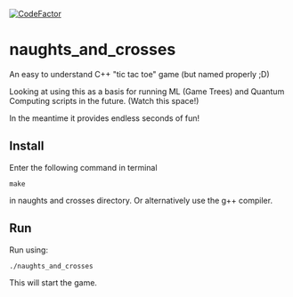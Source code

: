 [![CodeFactor](https://www.codefactor.io/repository/github/adamdadd/naughts_and_crosses/badge)](https://www.codefactor.io/repository/github/adamdadd/naughts_and_crosses)
# naughts_and_crosses
An easy to understand C++ "tic tac toe" game (but named properly ;D)

Looking at using this as a basis for running ML (Game Trees) and Quantum Computing scripts in the future. (Watch this space!)

In the meantime it provides endless seconds of fun!

## Install
Enter the following command in terminal
```
make
```
in naughts and crosses directory. Or alternatively use the g++ compiler.

## Run
Run  using:
```
./naughts_and_crosses
```
This will start the game.

